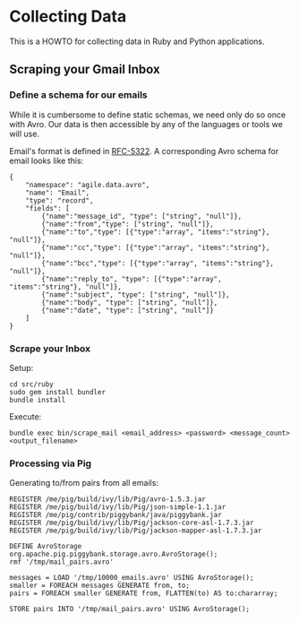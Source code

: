Collecting Data
===============

This is a HOWTO for collecting data in Ruby and Python applications.

Scraping your Gmail Inbox
-------------------------

### Define a schema for our emails

While it is cumbersome to define static schemas, we need only do so once with Avro.  Our data is then accessible by any of the languages or tools we will use.

Email's format is defined in [RFC-5322](http://tools.ietf.org/html/rfc5322).  A corresponding Avro schema for email looks like this:

    {
        "namespace": "agile.data.avro",
        "name": "Email",
        "type": "record",
        "fields": [
            {"name":"message_id", "type": ["string", "null"]},
            {"name":"from","type": ["string", "null"]},
            {"name":"to","type": [{"type":"array", "items":"string"}, "null"]},
            {"name":"cc","type": [{"type":"array", "items":"string"}, "null"]},
            {"name":"bcc","type": [{"type":"array", "items":"string"}, "null"]},
            {"name":"reply_to", "type": [{"type":"array", "items":"string"}, "null"]},
            {"name":"subject", "type": ["string", "null"]},
            {"name":"body", "type": ["string", "null"]},
            {"name":"date", "type": ["string", "null"]}
        ]
    }

### Scrape your Inbox

Setup:

    cd src/ruby
    sudo gem install bundler
    bundle install
    

Execute:

    bundle exec bin/scrape_mail <email_address> <password> <message_count> <output_filename>

### Processing via Pig

Generating to/from pairs from all emails:

    REGISTER /me/pig/build/ivy/lib/Pig/avro-1.5.3.jar
    REGISTER /me/pig/build/ivy/lib/Pig/json-simple-1.1.jar
    REGISTER /me/pig/contrib/piggybank/java/piggybank.jar
    REGISTER /me/pig/build/ivy/lib/Pig/jackson-core-asl-1.7.3.jar
    REGISTER /me/pig/build/ivy/lib/Pig/jackson-mapper-asl-1.7.3.jar

    DEFINE AvroStorage org.apache.pig.piggybank.storage.avro.AvroStorage();
    rmf '/tmp/mail_pairs.avro'

    messages = LOAD '/tmp/10000_emails.avro' USING AvroStorage();
    smaller = FOREACH messages GENERATE from, to;
    pairs = FOREACH smaller GENERATE from, FLATTEN(to) AS to:chararray;

    STORE pairs INTO '/tmp/mail_pairs.avro' USING AvroStorage();

